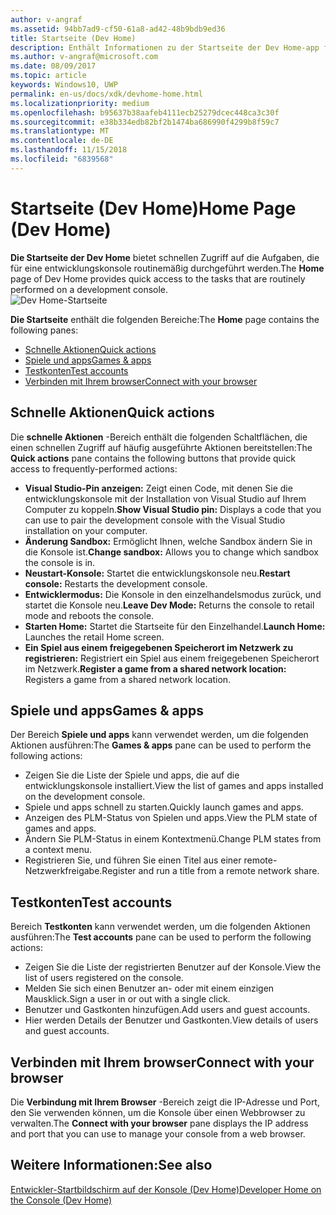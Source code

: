 ```yaml
---
author: v-angraf
ms.assetid: 94bb7ad9-cf50-61a8-ad42-48b9bdb9ed36
title: Startseite (Dev Home)
description: Enthält Informationen zu der Startseite der Dev Home-app für Xbox One.
ms.author: v-angraf@microsoft.com
ms.date: 08/09/2017
ms.topic: article
keywords: Windows10, UWP
permalink: en-us/docs/xdk/devhome-home.html
ms.localizationpriority: medium
ms.openlocfilehash: b95637b38aafeb4111ecb25279dcec448ca3c30f
ms.sourcegitcommit: e38b334edb82bf2b1474ba686990f4299b8f59c7
ms.translationtype: MT
ms.contentlocale: de-DE
ms.lasthandoff: 11/15/2018
ms.locfileid: "6839568"
---
```

# <a name="home-page-dev-home"></a><span data-ttu-id="665f2-104">Startseite (Dev Home)</span><span class="sxs-lookup"><span data-stu-id="665f2-104">Home Page (Dev Home)</span></span>
   
  
<span data-ttu-id="665f2-105">**Die Startseite der Dev Home** bietet schnellen Zugriff auf die Aufgaben, die für eine entwicklungskonsole routinemäßig durchgeführt werden.</span><span class="sxs-lookup"><span data-stu-id="665f2-105">The **Home** page of Dev Home provides quick access to the tasks that are routinely performed on a development console.</span></span>   
 ![Dev Home-Startseite](images/devhome_home.png)   
  
<span data-ttu-id="665f2-107">**Die Startseite** enthält die folgenden Bereiche:</span><span class="sxs-lookup"><span data-stu-id="665f2-107">The **Home** page contains the following panes:</span></span>   
 
   *  [<span data-ttu-id="665f2-108">Schnelle Aktionen</span><span class="sxs-lookup"><span data-stu-id="665f2-108">Quick actions</span></span>](#ID4EEB)  
   *  [<span data-ttu-id="665f2-109">Spiele und apps</span><span class="sxs-lookup"><span data-stu-id="665f2-109">Games & apps</span></span>](#ID4EPC)  
   *  [<span data-ttu-id="665f2-110">Testkonten</span><span class="sxs-lookup"><span data-stu-id="665f2-110">Test accounts</span></span>](#ID4EQD)  
   *  [<span data-ttu-id="665f2-111">Verbinden mit Ihrem browser</span><span class="sxs-lookup"><span data-stu-id="665f2-111">Connect with your browser</span></span>](#ID4EFE)  

 
<a id="ID4EEB"></a>

   

## <a name="quick-actions"></a><span data-ttu-id="665f2-112">Schnelle Aktionen</span><span class="sxs-lookup"><span data-stu-id="665f2-112">Quick actions</span></span>  
   
  
<span data-ttu-id="665f2-113">Die **schnelle Aktionen** -Bereich enthält die folgenden Schaltflächen, die einen schnellen Zugriff auf häufig ausgeführte Aktionen bereitstellen:</span><span class="sxs-lookup"><span data-stu-id="665f2-113">The **Quick actions** pane contains the following buttons that provide quick access to frequently-performed actions:</span></span>   
 
   *  <span data-ttu-id="665f2-114">**Visual Studio-Pin anzeigen:** Zeigt einen Code, mit denen Sie die entwicklungskonsole mit der Installation von Visual Studio auf Ihrem Computer zu koppeln.</span><span class="sxs-lookup"><span data-stu-id="665f2-114">**Show Visual Studio pin:** Displays a code that you can use to pair the development console with the Visual Studio installation on your computer.</span></span>   
   *  <span data-ttu-id="665f2-115">**Änderung Sandbox:** Ermöglicht Ihnen, welche Sandbox ändern Sie in die Konsole ist.</span><span class="sxs-lookup"><span data-stu-id="665f2-115">**Change sandbox:** Allows you to change which sandbox the console is in.</span></span>   
   *  <span data-ttu-id="665f2-116">**Neustart-Konsole:** Startet die entwicklungskonsole neu.</span><span class="sxs-lookup"><span data-stu-id="665f2-116">**Restart console:** Restarts the development console.</span></span>   
   *  <span data-ttu-id="665f2-117">**Entwicklermodus:** Die Konsole in den einzelhandelsmodus zurück, und startet die Konsole neu.</span><span class="sxs-lookup"><span data-stu-id="665f2-117">**Leave Dev Mode:** Returns the console to retail mode and reboots the console.</span></span>   
   *  <span data-ttu-id="665f2-118">**Starten Home:** Startet die Startseite für den Einzelhandel.</span><span class="sxs-lookup"><span data-stu-id="665f2-118">**Launch Home:** Launches the retail Home screen.</span></span>   
   *  <span data-ttu-id="665f2-119">**Ein Spiel aus einem freigegebenen Speicherort im Netzwerk zu registrieren:** Registriert ein Spiel aus einem freigegebenen Speicherort im Netzwerk.</span><span class="sxs-lookup"><span data-stu-id="665f2-119">**Register a game from a shared network location:** Registers a game from a shared network location.</span></span>   

  
<a id="ID4EPC"></a>

   

## <a name="games--apps"></a><span data-ttu-id="665f2-120">Spiele und apps</span><span class="sxs-lookup"><span data-stu-id="665f2-120">Games & apps</span></span>   
   
  
<span data-ttu-id="665f2-121">Der Bereich **Spiele und apps** kann verwendet werden, um die folgenden Aktionen ausführen:</span><span class="sxs-lookup"><span data-stu-id="665f2-121">The **Games & apps** pane can be used to perform the following actions:</span></span>   
 
   *  <span data-ttu-id="665f2-122">Zeigen Sie die Liste der Spiele und apps, die auf die entwicklungskonsole installiert.</span><span class="sxs-lookup"><span data-stu-id="665f2-122">View the list of games and apps installed on the development console.</span></span>  
   *  <span data-ttu-id="665f2-123">Spiele und apps schnell zu starten.</span><span class="sxs-lookup"><span data-stu-id="665f2-123">Quickly launch games and apps.</span></span>  
   *  <span data-ttu-id="665f2-124">Anzeigen des PLM-Status von Spielen und apps.</span><span class="sxs-lookup"><span data-stu-id="665f2-124">View the PLM state of games and apps.</span></span>  
   *  <span data-ttu-id="665f2-125">Ändern Sie PLM-Status in einem Kontextmenü.</span><span class="sxs-lookup"><span data-stu-id="665f2-125">Change PLM states from a context menu.</span></span>  
   *  <span data-ttu-id="665f2-126">Registrieren Sie, und führen Sie einen Titel aus einer remote-Netzwerkfreigabe.</span><span class="sxs-lookup"><span data-stu-id="665f2-126">Register and run a title from a remote network share.</span></span>

  
<a id="ID4EQD"></a>

   

## <a name="test-accounts"></a><span data-ttu-id="665f2-127">Testkonten</span><span class="sxs-lookup"><span data-stu-id="665f2-127">Test accounts</span></span>  
   
  
<span data-ttu-id="665f2-128">Bereich **Testkonten** kann verwendet werden, um die folgenden Aktionen ausführen:</span><span class="sxs-lookup"><span data-stu-id="665f2-128">The **Test accounts** pane can be used to perform the following actions:</span></span>   
 
   *  <span data-ttu-id="665f2-129">Zeigen Sie die Liste der registrierten Benutzer auf der Konsole.</span><span class="sxs-lookup"><span data-stu-id="665f2-129">View the list of users registered on the console.</span></span>  
   *  <span data-ttu-id="665f2-130">Melden Sie sich einen Benutzer an- oder mit einem einzigen Mausklick.</span><span class="sxs-lookup"><span data-stu-id="665f2-130">Sign a user in or out with a single click.</span></span>  
   *  <span data-ttu-id="665f2-131">Benutzer und Gastkonten hinzufügen.</span><span class="sxs-lookup"><span data-stu-id="665f2-131">Add users and guest accounts.</span></span>  
   *  <span data-ttu-id="665f2-132">Hier werden Details der Benutzer und Gastkonten.</span><span class="sxs-lookup"><span data-stu-id="665f2-132">View details of users and guest accounts.</span></span>  

  
<a id="ID4EFE"></a>

   

## <a name="connect-with-your-browser"></a><span data-ttu-id="665f2-133">Verbinden mit Ihrem browser</span><span class="sxs-lookup"><span data-stu-id="665f2-133">Connect with your browser</span></span>  
   
  
<span data-ttu-id="665f2-134">Die **Verbindung mit Ihrem Browser** -Bereich zeigt die IP-Adresse und Port, den Sie verwenden können, um die Konsole über einen Webbrowser zu verwalten.</span><span class="sxs-lookup"><span data-stu-id="665f2-134">The **Connect with your browser** pane displays the IP address and port that you can use to manage your console from a web browser.</span></span>   
  
<a id="ID4EPE"></a>

   

## <a name="see-also"></a><span data-ttu-id="665f2-135">Weitere Informationen:</span><span class="sxs-lookup"><span data-stu-id="665f2-135">See also</span></span>  
 [<span data-ttu-id="665f2-136">Entwickler-Startbildschirm auf der Konsole (Dev Home)</span><span class="sxs-lookup"><span data-stu-id="665f2-136">Developer Home on the Console (Dev Home)</span></span>](dev-home.md)

  